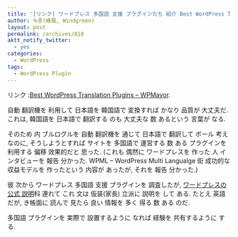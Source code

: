 ```yaml
---
title: '[リンク] ワードプレス 多国語 支援 プラグインたち 紹介 Best WordPress Translation Plugins'
author: 녹풍(綠風, Windgreen)
layout: post
permalink: /archives/810
aktt_notify_twitter:
  - yes
categories:
  - WordPress
tags:
  - WordPress Plugin
---
```

リンク :<a target="_top" href="http://www.wpmayor.com/plugin-reviews/best-wordpress-translation-plugins/">Best WordPress Translation Plugins &#8211; WPMayor</a>.

自動 翻訳機を 利用して 日本語を 韓国語で 変換すれば かなり 品質が 大丈夫だ. これは, 韓国語を 日本語で 翻訳する のも 大丈夫な 数 あるという 言葉が なる.

そのため 内 ブルログルを 自動 翻訳機を 通じて 日本語で 翻訳して ボール 考えなのに, そうしようとすれば サイトを 多国語で 運営する 数 ある プラグインを 利用する 偏移 效果的だと 思った. (これも 偶然に ワードプレスを 作った 人 インタビューを 報告 分かった. WPML &#8211; WordPress Multi Langualge 街 成功的な 収益モデルを 作ったという 内容が あったが, それを 報告 分かった.)

彼 次から ワードプレス 多国語 支援 プラグインを 調査したが, <a target="_top" href="http://codex.wordpress.org/ko:Multilingual_WordPress">ワードプレスの 公式 説明</a>科 連れて これ 文は 仮装(家長) 立派に 説明を して ある. たとえ 英語だが, き帳面に 読んで 見たら 良い 情報を 多く 得る 数 ある のだ.

多国語 プラグインを 実際で 設置するように なれば 経験を 共有するように する.